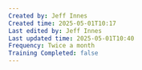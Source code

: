 ```yaml
---
Created by: Jeff Innes
Created time: 2025-05-01T10:17
Last edited by: Jeff Innes
Last updated time: 2025-05-01T10:40
Frequency: Twice a month
Training Completed: false
---
```

